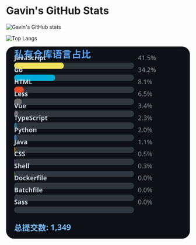 # Gavin's GitHub Stats

![Gavin's GitHub stats](https://github-readme-stats.vercel.app/api?username=gavinhaydy&show_icons=true&theme=tokyonight)

![Top Langs](https://github-readme-stats.vercel.app/api/top-langs/?username=gavinhaydy&layout=compact)
















































































































<!-- PRIVATE_STATS_START -->
![私有仓库统计](./.github/private-stats.svg)
<!-- PRIVATE_STATS_END -->















































































































